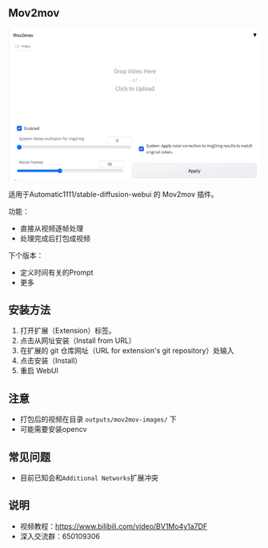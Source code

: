 ## Mov2mov

![img.png](images/img.png)

适用于Automatic1111/stable-diffusion-webui 的 Mov2mov 插件。

功能：
- 直接从视频逐帧处理
- 处理完成后打包成视频

下个版本：

- 定义时间有关的Prompt
- 更多

## 安装方法

1. 打开扩展（Extension）标签。
2. 点击从网址安装（Install from URL）
3. 在扩展的 git 仓库网址（URL for extension's git repository）处输入 
4. 点击安装（Install）
5. 重启 WebUI

## 注意

- 打包后的视频在目录 `outputs/mov2mov-images/` 下
- 可能需要安装opencv

## 常见问题

- 目前已知会和`Additional Networks`扩展冲突

## 说明

- 视频教程：https://www.bilibili.com/video/BV1Mo4y1a7DF
- 深入交流群：650109306